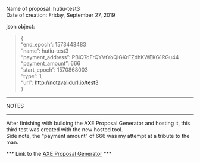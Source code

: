 Name of proposal:  hutiu-test3    
Date of creation:  Friday, September 27, 2019     

json object:     
>{                   
>“end_epoch”: 1573443483          
>“name”: hutiu-test3           
>“payment_address”: PBiQ7dFrQYVtYoQiGKrFZdhKWEKG1RGu44          
>“payment_amount”: 666          
>“start_epoch”: 1570868003          
>“type”: 1,           
>“url”: http://notavalidurl.io/test3       
}     
     
<hr />NOTES
<hr />      


After finishing with building the AXE Proposal Generator and hosting it, this third test was created with the new hosted tool.    
Side note, the "payment amount" of 666 was my attempt at a tribute to the man.       

*** Link to the <a href="proposal.axerunners.org">AXE Proposal Generator</a> ***         

